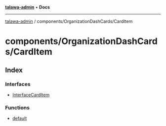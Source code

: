 [**talawa-admin**](../../../README.md) • **Docs**

***

[talawa-admin](../../../modules.md) / components/OrganizationDashCards/CardItem

# components/OrganizationDashCards/CardItem

## Index

### Interfaces

- [InterfaceCardItem](interfaces/InterfaceCardItem.md)

### Functions

- [default](functions/default.md)
